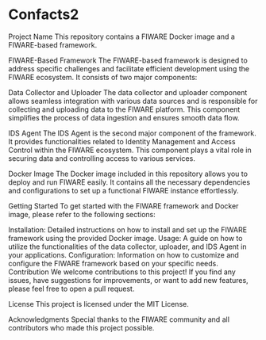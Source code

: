# Confacts2
Project Name
This repository contains a FIWARE Docker image and a FIWARE-based framework.

FIWARE-Based Framework
The FIWARE-based framework is designed to address specific challenges and facilitate efficient development using the FIWARE ecosystem. It consists of two major components:

Data Collector and Uploader
The data collector and uploader component allows seamless integration with various data sources and is responsible for collecting and uploading data to the FIWARE platform. This component simplifies the process of data ingestion and ensures smooth data flow.

IDS Agent
The IDS Agent is the second major component of the framework. It provides functionalities related to Identity Management and Access Control within the FIWARE ecosystem. This component plays a vital role in securing data and controlling access to various services.

Docker Image
The Docker image included in this repository allows you to deploy and run FIWARE easily. It contains all the necessary dependencies and configurations to set up a functional FIWARE instance effortlessly.

Getting Started
To get started with the FIWARE framework and Docker image, please refer to the following sections:

Installation: Detailed instructions on how to install and set up the FIWARE framework using the provided Docker image.
Usage: A guide on how to utilize the functionalities of the data collector, uploader, and IDS Agent in your applications.
Configuration: Information on how to customize and configure the FIWARE framework based on your specific needs.
Contribution
We welcome contributions to this project! If you find any issues, have suggestions for improvements, or want to add new features, please feel free to open a pull request.

License
This project is licensed under the MIT License.

Acknowledgments
Special thanks to the FIWARE community and all contributors who made this project possible.

